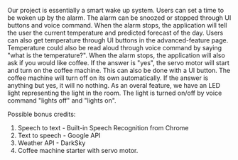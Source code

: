 Our project is essentially a smart wake up system. Users can set a time to be woken up by the alarm. The alarm can be snoozed or stopped through UI buttons and voice command. When the alarm stops, the application will tell the user the current temperature and predicted forecast of the day. Users can also get temperature through UI buttons in the advanced-feature page. Temperature could also be read aloud through voice command by saying "what is the temperature?". When the alarm stops, the application will also ask if you would like coffee. If the answer is "yes", the servo motor will start and turn on the coffee machine. This can also be done with a UI button. The coffee machine will turn off on its own automatically. If the answer is anything but yes, it will no nothing. As an overal feature, we have an LED light representing the light in the room. The light is turned on/off by voice command "lights off" and "lights on". 

Possible  bonus credits:
1. Speech to text - Built-in Speech Recognition from Chrome
2. Text to speech - Google API 
3. Weather API - DarkSky
4. Coffee machine starter with servo motor.



